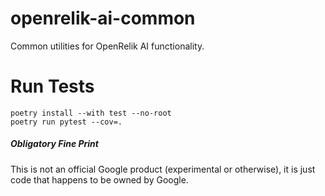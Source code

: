 # openrelik-ai-common
Common utilities for OpenRelik AI functionality.

# Run Tests
```
poetry install --with test --no-root
poetry run pytest --cov=.
```

##### Obligatory Fine Print
This is not an official Google product (experimental or otherwise), it is just code that happens to be owned by Google.
